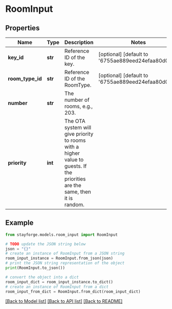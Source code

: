 # RoomInput


## Properties

Name | Type | Description | Notes
------------ | ------------- | ------------- | -------------
**key_id** | **str** | Reference ID of the key. | [optional] [default to '6755ae889eed24efaa80d0c3']
**room_type_id** | **str** | Reference ID of the RoomType. | [optional] [default to '6755ae889eed24efaa80d0c4']
**number** | **str** | The number of rooms, e.g., 203. | 
**priority** | **int** | The OTA system will give priority to rooms with a higher value to guests. If the priorities are the same, then it is random. | 

## Example

```python
from stayforge.models.room_input import RoomInput

# TODO update the JSON string below
json = "{}"
# create an instance of RoomInput from a JSON string
room_input_instance = RoomInput.from_json(json)
# print the JSON string representation of the object
print(RoomInput.to_json())

# convert the object into a dict
room_input_dict = room_input_instance.to_dict()
# create an instance of RoomInput from a dict
room_input_from_dict = RoomInput.from_dict(room_input_dict)
```
[[Back to Model list]](../README.md#documentation-for-models) [[Back to API list]](../README.md#documentation-for-api-endpoints) [[Back to README]](../README.md)


